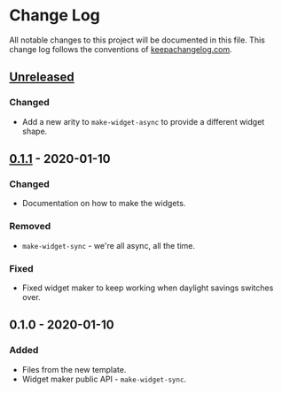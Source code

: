 # Change Log
All notable changes to this project will be documented in this file. This change log follows the conventions of [keepachangelog.com](http://keepachangelog.com/).

## [Unreleased]
### Changed
- Add a new arity to `make-widget-async` to provide a different widget shape.

## [0.1.1] - 2020-01-10
### Changed
- Documentation on how to make the widgets.

### Removed
- `make-widget-sync` - we're all async, all the time.

### Fixed
- Fixed widget maker to keep working when daylight savings switches over.

## 0.1.0 - 2020-01-10
### Added
- Files from the new template.
- Widget maker public API - `make-widget-sync`.

[Unreleased]: https://github.com/your-name/ring_learn/compare/0.1.1...HEAD
[0.1.1]: https://github.com/your-name/ring_learn/compare/0.1.0...0.1.1
